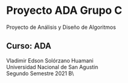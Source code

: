 # Proyecto ADA Grupo C
Proyecto de Análisis y Diseño de Algoritmos

## Curso: ADA
Vladimir Edson Solórzano Huamani\
Universidad Nacional de San Agustin\
Segundo Semestre 2021 B\

